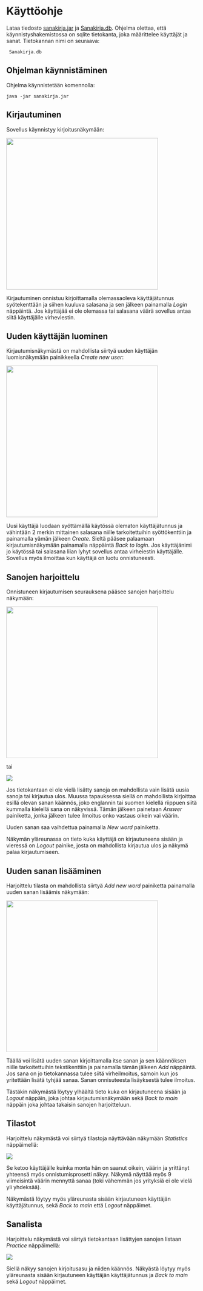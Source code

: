 # Käyttöohje

Lataa tiedosto [sanakirja.jar](https://github.com/SIholin/otm-harjoitustyo/releases/tag/Loppullinen) ja [Sanakirja.db](https://github.com/SIholin/otm-harjoitustyo/releases/tag/Loppullinen). Ohjelma olettaa, että käynnistyshakemistossa on sqlite tietokanta, joka määrittelee käyttäjät ja sanat. Tietokannan nimi on seuraava:

``` 
 Sanakirja.db
```

## Ohjelman käynnistäminen

Ohjelma käynnistetään komennolla:

```
java -jar sanakirja.jar
```
 

## Kirjautuminen

Sovellus käynnistyy kirjoitusnäkymään:

<img src="https://github.com/SIholin/otm-harjoitustyo/blob/master/dokumentaatio/kuvat/Login.png" width="400">

Kirjautuminen onnistuu kirjoittamalla olemassaoleva käyttäjätunnus syötekenttään ja siihen kuuluva salasana ja sen jälkeen painamalla _Login_ näppäintä. Jos käyttäjää ei ole olemassa tai salasana väärä sovellus antaa siitä käyttäjälle virheviestin.

## Uuden käyttäjän luominen

Kirjautumisnäkymästä on mahdollista siirtyä uuden käyttäjän luomisnäkymään painikkeella _Create new user_:

<img src="https://github.com/SIholin/otm-harjoitustyo/blob/master/dokumentaatio/kuvat/NewUser.png" width="400">

Uusi käyttäjä luodaan syöttämällä käytössä olematon käyttäjätunnus ja vähintään 2 merkin mittainen salasana niille tarkoitettuihin syöttökenttiin ja painamalla yämän jälkeen _Create_. Sieltä pääsee palaamaan kirjautumisnäkymään painamalla näppäintä _Back to login_. Jos käyttäjänimi jo käytössä tai salasana liian lyhyt sovellus antaa virheiestin käyttäjälle. Sovellus myös ilmoittaa kun käyttäjä on luotu onnistuneesti.

## Sanojen harjoittelu

Onnistuneen kirjautumisen seurauksena pääsee sanojen harjoittelu näkymään:

<img src="https://github.com/SIholin/otm-harjoitustyo/blob/master/dokumentaatio/kuvat/mainEka.png" width="400">

tai

<img src="https://github.com/SIholin/otm-harjoitustyo/blob/master/dokumentaatio/kuvat/MainToka.png" widht="400">

Jos tietokantaan ei ole vielä lisätty sanoja on mahdollista vain lisätä uusia sanoja tai kirjautua ulos. Muussa tapauksessa siellä on mahdollista kirjoittaa esillä olevan sanan käännös, joko englannin tai suomen kielellä riippuen siitä kummalla kielellä sana on näkyvissä. Tämän jälkeen painetaan _Answer_ painiketta, jonka jälkeen tulee ilmoitus onko vastaus oikein vai väärin.

Uuden sanan saa vaihdettua painamalla _New word_ painiketta.

Näkymän yläreunassa on tieto kuka käyttäjä on kirjautuneena sisään ja vieressä on _Logout_ painike, josta on mahdollista kirjautua ulos ja näkymä palaa kirjautumiseen.

## Uuden sanan lisääminen

Harjoittelu tilasta on mahdollista siirtyä _Add new word_ painiketta painamalla uuden sanan lisäämis näkymään: 

<img src="https://github.com/SIholin/otm-harjoitustyo/blob/master/dokumentaatio/kuvat/AddNewWord.png" width="400">

Täällä voi lisätä uuden sanan kirjoittamalla itse sanan ja sen käännöksen niille tarkoitettuihin tekstikenttiin ja painamalla tämän jälkeen _Add_ näppäintä. Jos sana on jo tietokannassa tulee siitä virheilmoitus, samoin kun jos yritettään lisätä tyhjää sanaa. Sanan onnisuteesta lisäyksestä tulee ilmoitus.

Tästäkin näkymästä löytyy ylhäältä tieto kuka on kirjautuneena sisään ja _Logout_ näppäin, joka johtaa kirjautumisnäkymään sekä _Back to main_ näppäin joka johtaa takaisin sanojen harjoitteluun.

## Tilastot

Harjoittelu näkymästä voi siirtyä tilastoja näyttävään näkymään _Statistics_ näppäimellä:

<img src="https://github.com/SIholin/otm-harjoitustyo/blob/master/dokumentaatio/kuvat/Statistics.png" widht="400">

Se ketoo käyttäjälle kuinka monta hän on saanut oikein, väärin ja yrittänyt yhteensä myös onnistumisprosetti näkyy. Näkymä näyttää myös 9 viimeisintä väärin mennyttä sanaa (toki vähemmän jos yrityksiä ei ole vielä yli yhdeksää).

Näkymästä löytyy myös yläreunasta sisään kirjautuneen käyttäjän käyttäjätunnus, sekä _Back to main_ että _Logout_ näppäimet.

## Sanalista

Harjoittelu näkymästä voi siirtyä tietokantaan lisättyjen sanojen listaan _Practice_ näppäimellä:

<img src="https://github.com/SIholin/otm-harjoitustyo/blob/master/dokumentaatio/kuvat/Practice.png" widht="400">

Siellä näkyy sanojen kirjoitusasu ja niiden käännös. Näkyästä löytyy myös yläreunasta sisään kirjautuneen käyttäjän käyttäjätunnus ja _Back to main_ sekä _Logout_ näppäimet.
